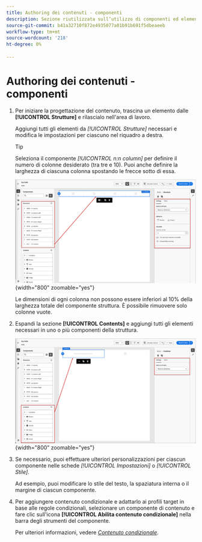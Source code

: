 ```yaml
---
title: Authoring dei contenuti - componenti
description: Sezione riutilizzata sull’utilizzo di componenti ed elementi di contenuto per l’authoring dei contenuti
source-git-commit: b41a32710f872e4935077a01b91b691f5dbeaeeb
workflow-type: tm+mt
source-wordcount: '218'
ht-degree: 0%

---
```


# Authoring dei contenuti - componenti

1. Per iniziare la progettazione del contenuto, trascina un elemento dalle **[!UICONTROL Strutture]** e rilascialo nell&#39;area di lavoro.

   Aggiungi tutti gli elementi da _[!UICONTROL Strutture]_ necessari e modifica le impostazioni per ciascuno nel riquadro a destra.

   >[!TIP]
   >
   >Seleziona il componente _[!UICONTROL n:n column]_ per definire il numero di colonne desiderato (tra tre e 10). Puoi anche definire la larghezza di ciascuna colonna spostando le frecce sotto di essa.

   ![Trascina una struttura nell&#39;area di lavoro e regola le impostazioni](../assets/content-design-shared/content-design-add-structure.png){width="800" zoomable="yes"}

   Le dimensioni di ogni colonna non possono essere inferiori al 10% della larghezza totale del componente struttura. È possibile rimuovere solo colonne vuote.

1. Espandi la sezione **[!UICONTROL Contents]** e aggiungi tutti gli elementi necessari in uno o più componenti della struttura.

   ![Trascina un elemento di contenuto nell&#39;area di lavoro e regola le impostazioni](../assets/content-design-shared/content-design-add-content.png){width="800" zoomable="yes"}
   <!--
   reference to the contents elements when we have a completed reference for each.--->

1. Se necessario, puoi effettuare ulteriori personalizzazioni per ciascun componente nelle schede _[!UICONTROL Impostazioni]_ o _[!UICONTROL Stile]_.

   Ad esempio, puoi modificare lo stile del testo, la spaziatura interna o il margine di ciascun componente.

1. Per aggiungere contenuto condizionale e adattarlo ai profili target in base alle regole condizionali, selezionare un componente di contenuto e fare clic sull&#39;icona **[!UICONTROL Abilita contenuto condizionale]** nella barra degli strumenti del componente.

   Per ulteriori informazioni, vedere [_Contenuto condizionale_](../user/content/conditional-content.md).
